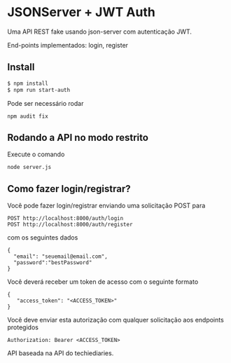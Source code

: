 # JSONServer + JWT Auth

Uma API REST fake usando json-server com autenticação JWT.

End-points implementados: login, register

## Install

```bash
$ npm install
$ npm run start-auth
```

Pode ser necessário rodar
```
npm audit fix
```

## Rodando a API no modo restrito

Execute o comando
```
node server.js
```

## Como fazer login/registrar?

Você pode fazer login/registrar enviando uma solicitação POST para

```
POST http://localhost:8000/auth/login
POST http://localhost:8000/auth/register
```
com os seguintes dados 

```
{
  "email": "seuemail@email.com",
  "password":"bestPassword"
}
```

Você deverá receber um token de acesso com o seguinte formato

```
{
   "access_token": "<ACCESS_TOKEN>"
}
```


Você deve enviar esta autorização com qualquer solicitação aos endpoints protegidos

```
Authorization: Bearer <ACCESS_TOKEN>
```

API baseada na API do techiediaries.